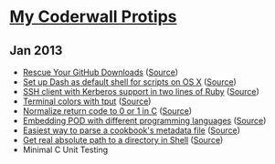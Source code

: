 # [My Coderwall Protips](https://coderwall.com/mlafeldt)

## Jan 2013

- [Rescue Your GitHub Downloads](https://coderwall.com/p/xknlhg) ([Source](https://github.com/mlafeldt/coderwall/blob/master/001-rescue_your_github_downloads.md))
- [Set up Dash as default shell for scripts on OS X](https://coderwall.com/p/d1ljeq) ([Source](https://github.com/mlafeldt/coderwall/blob/master/002-dash_osx.md))
- [SSH client with Kerberos support in two lines of Ruby](https://coderwall.com/p/cehpya) ([Source](https://github.com/mlafeldt/coderwall/blob/master/003-ssh_ruby_client.md))
- [Terminal colors with tput](https://coderwall.com/p/igyhka) ([Source](https://github.com/mlafeldt/coderwall/blob/master/004-terminal_colors_with_tput.md))
- [Normalize return code to 0 or 1 in C](https://coderwall.com/p/eyfugq) ([Source](https://github.com/mlafeldt/coderwall/blob/master/005-normalize_c_return_code.md))
- [Embedding POD with different programming languages](https://coderwall.com/p/cuho3w) ([Source](https://github.com/mlafeldt/coderwall/blob/master/006-pod_embedding.md))
- [Easiest way to parse a cookbook's metadata file](https://coderwall.com/p/wwt0sw) ([Source](https://github.com/mlafeldt/coderwall/blob/master/007-chef_parse_metadata.md))
- [Get real absolute path to a directory in Shell](https://coderwall.com/p/fr9ynw) ([Source](https://github.com/mlafeldt/coderwall/blob/master/008-shell_realpath.md))
- Minimal C Unit Testing
